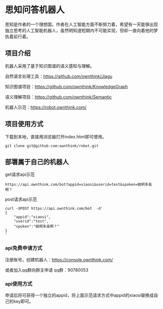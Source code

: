 # 思知问答机器人
  思知是作者的一个理想国，作者在人工智能方面不断努力着，希望有一天能够出现独立思考的人工智能机器人，虽然明知道短期内不可能实现，但却一直向着他的梦执着前行着。

## 项目介绍
机器人采用了基于知识图谱的语义感知与理解。

自然语言处理工具：https://github.com/ownthink/Jiagu

知识图谱项目：https://github.com/ownthink/KnowledgeGraph

语义理解项目：https://github.com/ownthink/Semantic

机器人示范：https://robot.ownthink.com/

## 项目使用方式
下载到本地，直接用浏览器打开index.html即可使用。
```shell
git clone git@github.com:ownthink/robot.git
```

## 部署属于自己的机器人
get请求api示范
```
https://api.ownthink.com/bot?appid=xiaosi&userid=test&spoken=姚明多高啊？
```
post请求api示范
```
curl -XPOST https://api.ownthink.com/bot  -d'
{
	"appid":"xiaosi",
	"userid":"test",
	"spoken":"姚明多高啊？"
}
'
```

### api免费申请方式
注册账号，创建机器人：https://console.ownthink.com/

或者加入qq群向群主申请 qq群：90780053

### api使用方式

申请后将可获得一个独立的appid，将上面示范请求方式中appid的xiaosi替换成自己的key即可。



